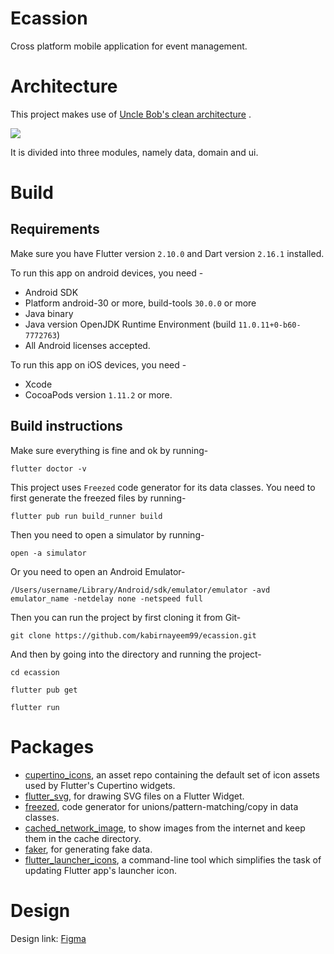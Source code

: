# Ecassion

Cross platform mobile application for event management.

# Architecture

This project makes use
of [Uncle Bob's clean architecture](https://blog.cleancoder.com/uncle-bob/2012/08/13/the-clean-architecture.html)
.

![](https://miro.medium.com/max/556/0*zUtZYiJ1bDTugOYY)

It is divided into three modules, namely data, domain and ui.

# Build

## Requirements

Make sure you have Flutter version `2.10.0` and Dart version `2.16.1` installed.

To run this app on android devices, you need -

- Android SDK
- Platform android-30 or more, build-tools `30.0.0` or more
- Java binary
- Java version OpenJDK Runtime Environment (build `11.0.11+0-b60-7772763`)
- All Android licenses accepted.

To run this app on iOS devices, you need -

- Xcode
- CocoaPods version `1.11.2` or more.

## Build instructions

Make sure everything is fine and ok by running-

`flutter doctor -v`

This project uses `Freezed` code generator for its data classes. You need to first generate the
freezed files by running-

`flutter pub run build_runner build`

Then you need to open a simulator by running-

`open -a simulator`

Or you need to open an Android Emulator-

`/Users/username/Library/Android/sdk/emulator/emulator -avd emulator_name -netdelay none -netspeed full`

Then you can run the project by first cloning it from Git-

`git clone https://github.com/kabirnayeem99/ecassion.git`

And then by going into the directory and running the project-

`cd ecassion`

`flutter pub get`

`flutter run`

# Packages

- [cupertino_icons](https://pub.dev/packages/cupertino_icons), an asset repo containing the default
  set of icon assets used by Flutter's Cupertino widgets.
- [flutter_svg](https://pub.dev/packages/flutter_svg), for drawing SVG files on a Flutter Widget.
- [freezed](https://pub.dev/packages/freezed), code generator for unions/pattern-matching/copy in
  data classes.
- [cached_network_image](https://pub.dev/packages/cached_network_image), to show images from the
  internet and keep them in the cache directory.
- [faker](https://pub.dev/packages/faker), for generating fake data.
- [flutter_launcher_icons](https://pub.dev/packages/flutter_launcher_icons), a command-line tool
  which simplifies the task of updating Flutter app's launcher icon.

# Design

Design
link: [Figma](https://www.figma.com/file/S5pOCl2NoOYonPbOIMQqBN/Event-booking-app-(Community)?node-id=107%3A1033)